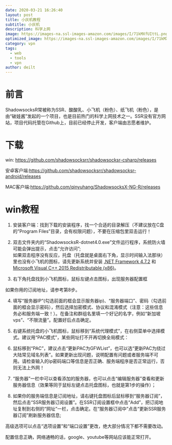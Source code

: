 ```yaml
---
date: 2020-03-21 16:26:40
layout: post
title: 小灰机教程
subtitle: 小灰机
description: 科学上网
image: https://images-na.ssl-images-amazon.com/images/I/71kMXfUIttL.png
optimized_image: https://images-na.ssl-images-amazon.com/images/I/71kMXfUIttL.png
category: vpn
tags:
  - web
  - tools
  - vpn
author: deilt
---
```


# 前言
ShadowsocksR常被称为SSR、酸酸乳、小飞机（粉色）、纸飞机（粉色），是由“破娃酱”发起的一个项目，也是目前热门的科学上网技术之一。SSR没有官方网站，项目代码托管在Github上，目前已经停止开发，客户端由志愿者维护。

# 下载
win: <https://github.com/shadowsocksrr/shadowsocksr-csharp/releases>

安卓客户端:<https://github.com/shadowsocksrr/shadowsocksr-android/releases>

MAC客户端:<https://github.com/qinyuhang/ShadowsocksX-NG-R/releases>

# win教程
1. 安装客户端：找到下载的安装程序，找一个合适的目录解压（不建议放在C盘的”Program Files”目录，会有权限问题），不要在压缩包里双击运行！

2. 双击文件夹内的“ShadowsocksR-dotnet4.0.exe”文件运行程序，系统防火墙可能会弹出提示，点击“允许访问”;  
   如果双击程序没有反应，托盘（托盘就是桌面右下角，显示时间输入法那块）里也没有小飞机的图标，请先更新系统并安装 [.NET Framework 4.7.2](https://www.microsoft.com/en-us/download/details.aspx?id=53840) 和 [Microsoft Visual C++ 2015 Redistributable (x86)](https://www.microsoft.com/en-us/download/details.aspx?id=53840)。

3. 右下角托盘找到小飞机图标，鼠标左键点击图标，出现服务器配置框

如果你用的订阅地址，请参考第8步。

4. 填写“服务器IP”(勾选前面的框会显示服务器ip)、“服务器端口”、密码（勾选前面的框会显示密码），然后选择加密模式、协议和混淆模式（注意：这些信息务必和服务端一致！）。在备注和群组名里填一个好记的名字，例如“新加坡vps”、“不限流量”。配置好后点击确定。

5. 右键系统托盘的小飞机图标，鼠标移到“系统代理模式”，在右侧菜单中选择模式。建议用“PAC模式”，某些网址打不开再切换全局模式：

6. 鼠标移到“PAC”，建议点击“更新PAC为GFWList”，也可以选“更新PAC为绕过大陆常见域名列表”。如果更新出现问题，说明配置有问题或者服务端不可用。请检查输入的ip密码端口等信息是否正确、服务端程序是否正常运行，否则无法上外网！

7. “服务器”一栏中可以查看添加的服务器，也可以点击“编辑服务器”查看和更新服务器信息（效果等同于鼠标左键点击托盘图标，也就是第1步的操作）；

8. 如果你的服务端信息是订阅地址，请右键托盘图标后鼠标移到“服务器订阅”，然后点击“SSR服务器订阅设置”。在SSR订阅设置框中点击“Add”，把订阅地址复制到右侧的“网址”一栏，点击确定。在“服务器订阅中”点击“更新SSR服务器订阅”刷新服务器信息;

高级选项可以点击“选项设置”和“端口设置”更改，绝大部分情况下都不需要改动。

配置信息正确，网络通畅的话，google、youtube等网站应该能正常打开。